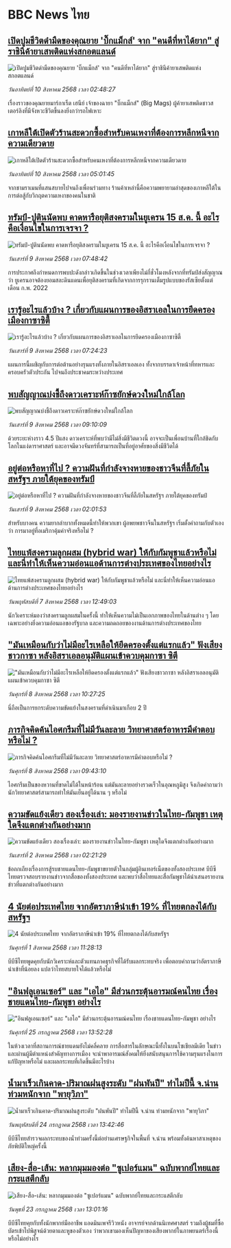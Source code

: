 # BBC News ไทย## [เปิดปูมชีวิตดำมืดของคุณยาย 'บิ๊กแม็กส์' จาก "คนดีที่หาได้ยาก" สู่ราชินีค้ายาเสพติดแห่งสกอตแลนด์](https://www.bbc.com/thai/articles/c05e6rlz6llo?at_medium=RSS&at_campaign=rss?at_campaign=githubrss)![เปิดปูมชีวิตดำมืดของคุณยาย 'บิ๊กแม็กส์' จาก "คนดีที่หาได้ยาก" สู่ราชินีค้ายาเสพติดแห่งสกอตแลนด์](https://ichef.bbci.co.uk/ace/ws/240/cpsprodpb/b90d/live/6dd23030-73bd-11f0-8071-1788c7e8ae0e.jpg)_วันอาทิตย์ที่ 10 สิงหาคม 2568 เวลา 02:48:27_เรื่องราวของคุณยายมาร์กาเร็ต เฮนีย์ เจ้าของฉายา "บิ๊กแม็กส์" (Big Mags) ผู้ค้ายาเสพติดชาวสเตอร์ลิงที่มีจังหวะชีวิตขึ้นลงยิ่งกว่ารถไฟเหาะ## [เกาหลีใต้เปิดตัวร้านสะดวกซื้อสำหรับคนเหงาที่ต้องการหลีกหนีจากความเดียวดาย](https://www.bbc.com/thai/articles/cz0y9y2vklvo?at_medium=RSS&at_campaign=rss?at_campaign=githubrss)![เกาหลีใต้เปิดตัวร้านสะดวกซื้อสำหรับคนเหงาที่ต้องการหลีกหนีจากความเดียวดาย](https://ichef.bbci.co.uk/ace/ws/240/cpsprodpb/f017/live/6d77dcf0-7446-11f0-8071-1788c7e8ae0e.jpg)_วันอาทิตย์ที่ 10 สิงหาคม 2568 เวลา 05:01:45_จากชามราเมนที่แสนสบายไปจนถึงเพื่อนร่วมทาง ร้านค้าเหล่านี้คือความพยายามล่าสุดของเกาหลีใต้ในการต่อสู้กับวิกฤตความเหงาของคนในชาติ## [ทรัมป์-ปูตินนัดพบ คาดหารือยุติสงครามในยูเครน 15 ส.ค. นี้ อะไรคือเงื่อนไขในการเจรจา ? ](https://www.bbc.com/thai/articles/cvgv457w4q3o?at_medium=RSS&at_campaign=rss?at_campaign=githubrss)![ทรัมป์-ปูตินนัดพบ คาดหารือยุติสงครามในยูเครน 15 ส.ค. นี้ อะไรคือเงื่อนไขในการเจรจา ? ](https://ichef.bbci.co.uk/ace/ws/240/cpsprodpb/89f3/live/5b328460-746d-11f0-ad5a-6daee3ba97a6.jpg)_วันเสาร์ที่ 9 สิงหาคม 2568 เวลา 07:48:42_การประกาศถึงกำหนดการพบปะดังกล่าวเกิดขึ้นในช่วงเวลาเพียงไม่กี่ชั่วโมงหลังจากที่ทรัมป์ส่งสัญญาณว่า ยูเครนอาจต้องยอมสละดินแดนเพื่อยุติสงครามที่เกิดจากการรุกรานเต็มรูปแบบของรัสเซียตั้งแต่เดือน ก.พ. 2022## [เรารู้อะไรแล้วบ้าง ? เกี่ยวกับแผนการของอิสราเอลในการยึดครองเมืองกาซาซิตี้](https://www.bbc.com/thai/articles/c206rd803zgo?at_medium=RSS&at_campaign=rss?at_campaign=githubrss)![เรารู้อะไรแล้วบ้าง ? เกี่ยวกับแผนการของอิสราเอลในการยึดครองเมืองกาซาซิตี้](https://ichef.bbci.co.uk/ace/ws/240/cpsprodpb/238c/live/43cce6c0-7446-11f0-a20f-3b86f375586a.jpg)_วันเสาร์ที่ 9 สิงหาคม 2568 เวลา 07:24:23_แผนการนี้เผชิญกับการต่อต้านอย่างรุนแรงทั้งภายในอิสราเอลเอง ทั้งจากบรรดาเจ้าหน้าที่ทหารและครอบครัวตัวประกัน ไปจนถึงประชาคมระหว่างประเทศ## [พบสัญญาณบ่งชี้ถึงดาวเคราะห์ก๊าซยักษ์ดวงใหม่ใกล้โลก](https://www.bbc.com/thai/articles/ckgl62l6z73o?at_medium=RSS&at_campaign=rss?at_campaign=githubrss)![พบสัญญาณบ่งชี้ถึงดาวเคราะห์ก๊าซยักษ์ดวงใหม่ใกล้โลก](https://ichef.bbci.co.uk/ace/ws/240/cpsprodpb/ac71/live/8273fad0-7450-11f0-8071-1788c7e8ae0e.jpg)_วันเสาร์ที่ 9 สิงหาคม 2568 เวลา 09:10:09_ด้วยระยะห่างราว 4.5 ปีแสง ดาวเคราะห์ที่พบว่ามีไม่สิ่งมีชีวิตดวงนี้ อาจจะเป็นเพื่อนบ้านที่ใกล้ชิดกับโลกในแง่ดาราศาสตร์ และอาจมีดวงจันทร์ที่สามารถเป็นที่อยู่อาศัยของสิ่งมีชีวิตได้## [อยู่ต่อหรือหาที่ไป ? ความฝันที่กำลังจางหายของชาวจีนที่ลี้ภัยในสหรัฐฯ ภายใต้ยุคของทรัมป์](https://www.bbc.com/thai/articles/c1kz4pm20vdo?at_medium=RSS&at_campaign=rss?at_campaign=githubrss)![อยู่ต่อหรือหาที่ไป ? ความฝันที่กำลังจางหายของชาวจีนที่ลี้ภัยในสหรัฐฯ ภายใต้ยุคของทรัมป์](https://ichef.bbci.co.uk/ace/ws/240/cpsprodpb/b02e/live/7312fa30-7119-11f0-89ea-4d6f9851f623.jpg)_วันเสาร์ที่ 9 สิงหาคม 2568 เวลา 02:01:53_สำหรับบางคน ความยากลำบากทั้งหมดนี้ทำให้พวกเขา ผู้อพยพชาวจีนในสหรัฐฯ เริ่มตั้งคำถามกับตัวเองว่า การมาอยู่ที่อเมริกาคุ้มค่าจริงหรือไม่ ?## [ไทยแพ้สงครามลูกผสม (hybrid war) ให้กับกัมพูชาแล้วหรือไม่ และนี่ทำให้เห็นความอ่อนแอด้านการต่างประเทศของไทยอย่างไร](https://www.bbc.com/thai/articles/cgr95grdz1eo?at_medium=RSS&at_campaign=rss?at_campaign=githubrss)![ไทยแพ้สงครามลูกผสม (hybrid war) ให้กับกัมพูชาแล้วหรือไม่ และนี่ทำให้เห็นความอ่อนแอด้านการต่างประเทศของไทยอย่างไร](https://ichef.bbci.co.uk/ace/ws/240/cpsprodpb/007e/live/eb5fcec0-7383-11f0-8071-1788c7e8ae0e.jpg)_วันพฤหัสบดีที่ 7 สิงหาคม 2568 เวลา 12:49:03_นักวิเคราะห์มองว่าสงครามลูกผสมในครั้งนี้ ทำให้เห็นความไม่เป็นเอกภาพของไทยในด้านต่าง ๆ โดยเฉพาะอย่างยิ่งความอ่อนแอของรัฐบาล และความถดถอยของงานด้านการต่างประเทศของไทย## ["มันเหมือนกับว่าไม่มีอะไรเหลือให้ยึดครองตั้งแต่แรกแล้ว" ฟังเสียงชาวกาซา หลังอิสราเอลอนุมัติแผนเข้าควบคุมกาซา ซิตี](https://www.bbc.com/thai/articles/cev24mxp8zyo?at_medium=RSS&at_campaign=rss?at_campaign=githubrss)!["มันเหมือนกับว่าไม่มีอะไรเหลือให้ยึดครองตั้งแต่แรกแล้ว" ฟังเสียงชาวกาซา หลังอิสราเอลอนุมัติแผนเข้าควบคุมกาซา ซิตี](https://ichef.bbci.co.uk/ace/ws/240/cpsprodpb/e28d/live/4d04be10-741f-11f0-a6a2-dd8fdce09f63.jpg)_วันศุกร์ที่ 8 สิงหาคม 2568 เวลา 10:27:25_นี่ถือเป็นการยกระดับความขัดแย้งในสงครามที่ดำเนินมาเกือบ 2 ปี## [ภารกิจคิดค้นไอศกรีมที่ไม่มีวันละลาย วิทยาศาสตร์อาหารมีคำตอบหรือไม่ ?](https://www.bbc.com/thai/articles/c62nveez37po?at_medium=RSS&at_campaign=rss?at_campaign=githubrss)![ภารกิจคิดค้นไอศกรีมที่ไม่มีวันละลาย วิทยาศาสตร์อาหารมีคำตอบหรือไม่ ?](https://ichef.bbci.co.uk/ace/ws/240/cpsprodpb/0608/live/c17c5370-7433-11f0-a20f-3b86f375586a.jpg)_วันศุกร์ที่ 8 สิงหาคม 2568 เวลา 09:43:10_ไอศกรีมเป็นของหวานที่ขาดไม่ได้ในหน้าร้อน แต่มันละลายอย่างรวดเร็วในอุณหภูมิสูง จึงเกิดคำถามว่านักวิทยาศาสตร์สามารถทำให้มันเย็นอยู่ได้นาน ๆ หรือไม่## [ความขัดแย้งเดียว สองเรื่องเล่า: มองรายงานข่าวในไทย-กัมพูชา เหตุใดจึงแตกต่างกันอย่างมาก](https://www.bbc.com/thai/articles/ckgj9nj8q2yo?at_medium=RSS&at_campaign=rss?at_campaign=githubrss)![ความขัดแย้งเดียว สองเรื่องเล่า: มองรายงานข่าวในไทย-กัมพูชา เหตุใดจึงแตกต่างกันอย่างมาก](https://ichef.bbci.co.uk/ace/ws/240/cpsprodpb/c720/live/35ac2d10-6f48-11f0-af20-030418be2ca5.jpg)_วันเสาร์ที่ 2 สิงหาคม 2568 เวลา 02:21:29_ข้อถกเถียงเรื่องการสู้รบชายแดนไทย-กัมพูชาขยายตัวในกลุ่มผู้อินเทอร์เน็ตของทั้งสองประเทศ บีบีซีไทยตรวจสอบรายงานข่าวจากสื่อของทั้งสองประเทศ และพบว่าสื่อไทยและสื่อกัมพูชาได้นำเสนอรายงานข่าวที่แตกต่างกันอย่างมาก## [4 นัยต่อประเทศไทย จากอัตราภาษีนำเข้า 19% ที่ไทยตกลงได้กับสหรัฐฯ](https://www.bbc.com/thai/articles/c93982k10k5o?at_medium=RSS&at_campaign=rss?at_campaign=githubrss)![4 นัยต่อประเทศไทย จากอัตราภาษีนำเข้า 19% ที่ไทยตกลงได้กับสหรัฐฯ](https://ichef.bbci.co.uk/ace/ws/240/cpsprodpb/c593/live/72a04090-6ebb-11f0-af20-030418be2ca5.jpg)_วันศุกร์ที่ 1 สิงหาคม 2568 เวลา 11:28:13_บีบีซีไทยพูดคุยกับนักวิเคราะห์และตัวแทนภาคธุรกิจที่ได้รับผลกระทบจริง เพื่อตอบคำถามว่าอัตราภาษีนำเข้าที่น้อยลง แปลว่าไทยสบายใจได้แล้วหรือไม่## ["อินฟลูเอนเซอร์" และ "เอไอ" มีส่วนกระตุ้นอารมณ์คนไทย เรื่องชายแดนไทย-กัมพูชา อย่างไร](https://www.bbc.com/thai/articles/cj0m0d7gm88o?at_medium=RSS&at_campaign=rss?at_campaign=githubrss)!["อินฟลูเอนเซอร์" และ "เอไอ" มีส่วนกระตุ้นอารมณ์คนไทย เรื่องชายแดนไทย-กัมพูชา อย่างไร](https://ichef.bbci.co.uk/ace/ws/240/cpsprodpb/f22e/live/76f14110-695e-11f0-89ea-4d6f9851f623.jpg)_วันศุกร์ที่ 25 กรกฎาคม 2568 เวลา 13:52:28_ในห้วงเวลาที่สถานการณ์ชายแดนยังไม่คลี่คลาย การสื่อสารในลักษณะนี้ทั้งในบนโซเชียลมีเดีย ในข่าว และผ่านผู้มีตำแหน่งสำคัญทางการเมือง จะนำพาอารมณ์สังคมให้ยิ่งสนับสนุนการใช้ความรุนแรงในการแก้ปัญหาหรือไม่ และผลกระทบที่เกิดขึ้นมีอะไรบ้าง## [น้ำมาเร็วเกินคาด-ปริมาณฝนสูงระดับ "ฝนพันปี" ทำไมปีนี้ จ.น่าน ท่วมหนักจาก "พายุวิภา"](https://www.bbc.com/thai/articles/c3ene8x44yno?at_medium=RSS&at_campaign=rss?at_campaign=githubrss)![น้ำมาเร็วเกินคาด-ปริมาณฝนสูงระดับ "ฝนพันปี" ทำไมปีนี้ จ.น่าน ท่วมหนักจาก "พายุวิภา"](https://ichef.bbci.co.uk/ace/ws/240/cpsprodpb/6acf/live/6eba5ce0-68b2-11f0-af20-030418be2ca5.jpg)_วันพฤหัสบดีที่ 24 กรกฎาคม 2568 เวลา 13:42:46_บีบีซีไทยสำรวจผลกระทบของน้ำท่วมครั้งนี้ต่อย่านเศรษฐกิจในพื้นที่ จ.น่าน พร้อมทั้งค้นหาสาเหตุของภัยพิบัติใหญ่ครั้งนี้## [เสียง-สื่อ-เส้น: หลากมุมมองต่อ "ซูเปอร์แมน" ฉบับพากย์ไทยและกระแสตีกลับ](https://www.bbc.com/thai/articles/cvgnj92pnlxo?at_medium=RSS&at_campaign=rss?at_campaign=githubrss)![เสียง-สื่อ-เส้น: หลากมุมมองต่อ "ซูเปอร์แมน" ฉบับพากย์ไทยและกระแสตีกลับ](https://ichef.bbci.co.uk/ace/ws/240/cpsprodpb/bb38/live/df77d270-663f-11f0-89ea-4d6f9851f623.jpg)_วันพุธที่ 23 กรกฎาคม 2568 เวลา 13:01:16_บีบีซีไทยคุยกับทั้งนักพากย์มืออาชีพ แอดมินเพจรีวิวหนัง อาจารย์จากด้านนิเทศศาสตร์ รวมถึงผู้ชมที่ซื้อบัตรเข้าไปพิสูจน์ด้วยตาและหูของตัวเอง ว่าพวกเขามองเห็นปัญหาของเสียงพากย์ในภาพยนตร์เรื่องนี้หรือไม่อย่างไร